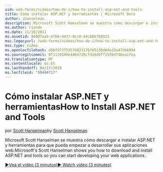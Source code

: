 ```yaml
---
uid: web-forms/videos/how-do-i/how-to-install-asp-net-and-tools
title: Cómo instalar ASP.NET y herramientas | Microsoft Docs
author: shanselman
description: Microsoft Scott Hanselman se muestra cómo descargar e instalar ASP.NET y herramientas para que pueda empezar a desarrollar sus aplicaciones web.
ms.author: riande
ms.date: 11/10/2011
ms.assetid: 84007aa5-4f60-4417-9cc0-44cb8b7b9323
msc.legacyurl: /web-forms/videos/how-do-i/how-to-install-asp-net-and-tools
msc.type: video
ms.openlocfilehash: d56f97375357d823176f65136d04cd3a47d46994
ms.sourcegitcommit: 0f1119340e4464720cfd16d0ff15764746ea1fea
ms.translationtype: MT
ms.contentlocale: es-ES
ms.lasthandoff: 04/17/2019
ms.locfileid: "59404717"
---
```

# <a name="how-to-install-aspnet-and-tools"></a><span data-ttu-id="9ed59-103">Cómo instalar ASP.NET y herramientas</span><span class="sxs-lookup"><span data-stu-id="9ed59-103">How to Install ASP.NET and Tools</span></span>

<span data-ttu-id="9ed59-104">por [Scott Hanselman](https://github.com/shanselman)</span><span class="sxs-lookup"><span data-stu-id="9ed59-104">by [Scott Hanselman](https://github.com/shanselman)</span></span>

<span data-ttu-id="9ed59-105">Microsoft Scott Hanselman se muestra cómo descargar e instalar ASP.NET y herramientas para que pueda empezar a desarrollar sus aplicaciones web.</span><span class="sxs-lookup"><span data-stu-id="9ed59-105">Microsoft's Scott Hanselman shows you how to download and install ASP.NET and tools so you can start developing your web applications.</span></span>

[<span data-ttu-id="9ed59-106">&#9654;Vea el vídeo (3 minutos)</span><span class="sxs-lookup"><span data-stu-id="9ed59-106">&#9654; Watch video (3 minutes)</span></span>](https://channel9.msdn.com/Blogs/ASP-NET-Site-Videos/how-to-install-asp-net-and-tools)
